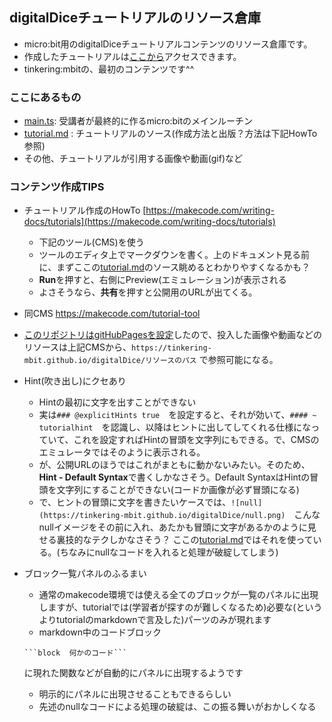 ## digitalDiceチュートリアルのリソース倉庫

* micro:bit用のdigitalDiceチュートリアルコンテンツのリソース倉庫です。
* 作成したチュートリアルは[ここから](https://makecode.microbit.org/#tutorial:57120-89742-08917-48452)アクセスできます。
* tinkering:mbitの、最初のコンテンツです^^

### ここにあるもの
* [main.ts](main.ts): 受講者が最終的に作るmicro:bitのメインルーチン
* [tutorial.md](tutorial.md) : チュートリアルのソース(作成方法と出版？方法は下記HowTo参照)
* その他、チュートリアルが引用する画像や動画(gif)など

### コンテンツ作成TIPS
* チュートリアル作成のHowTo [https://makecode.com/writing-docs/tutorials](https://makecode.com/writing-docs/tutorials)
  * 下記のツール(CMS)を使う
  * ツールのエディタ上でマークダウンを書く。上のドキュメント見る前に、まずここの[tutorial.md](tutorial.md)のソース眺めるとわかりやすくなるかも？
  * **Run**を押すと、右側にPreview(エミュレーション)が表示される
  * よさそうなら、**共有**を押すと公開用のURLが出てくる。
* 同CMS https://makecode.com/tutorial-tool
* [このリポジトリはgitHubPagesを設定](https://tinkering-mbit.github.io/digitalDice/)したので、投入した画像や動画などのリソースは上記CMSから、```https://tinkering-mbit.github.io/digitalDice/リソースのパス``` で参照可能になる。

* Hint(吹き出し)にクセあり
  * Hintの最初に文字を出すことができない
  * 実は```### @explicitHints true```　を設定すると、それが効いて、```#### ~ tutorialhint```　を認識し、以降はヒントに出してしてくれる仕様になっていて、これを設定すればHintの冒頭を文字列にもできる。で、CMSのエミュレータではそのように表示される。
  * が、公開URLのほうではこれがまともに動かないみたい。そのため、**Hint - Default Syntax**で書くしかなさそう。Default SyntaxはHintの冒頭を文字列にすることができない(コードか画像が必ず冒頭になる)
  * で、ヒントの冒頭に文字を書きたいケースでは、```![null](https://tinkering-mbit.github.io/digitalDice/null.png)```　こんなnullイメージをその前に入れ、あたかも冒頭に文字があるかのように見せる裏技的なテクしかなさそう？ ここの[tutorial.md](tutorial.md)ではそれを使っている。(ちなみにnullなコードを入れると処理が破綻してしまう)

* ブロック一覧パネルのふるまい
  * 通常のmakecode環境では使える全てのブロックが一覧のパネルに出現しますが、tutorialでは(学習者が探すのが難しくなるため)必要な(というよりtutorialのmarkdownで言及した)パーツのみが現れます
  * markdown中のコードブロック
  ```
  ```block  何かのコード```
  ```
  に現れた関数などが自動的にパネルに出現するようです
  * 明示的にパネルに出現させることもできるらしい
  * 先述のnullなコードによる処理の破綻は、この振る舞いがおかしくなる
